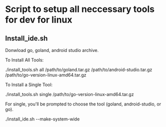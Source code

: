 # Script to setup all neccessary tools for dev for linux

## Install_ide.sh 

Donwload go, goland, android studio archive. 

To Install All Tools:

./install_tools.sh all /path/to/goland.tar.gz /path/to/android-studio.tar.gz /path/to/go-version-linux-amd64.tar.gz

To Install a Single Tool:

./install_tools.sh single /path/to/go-version-linux-amd64.tar.gz

For single, you'll be prompted to choose the tool (goland, android-studio, or go).

./install_ide.sh --make-system-wide